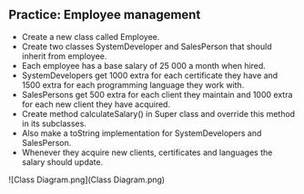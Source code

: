 ## Practice: Employee management

- Create a new class called Employee.
- Create two classes SystemDeveloper and SalesPerson that should inherit from employee.
- Each employee has a base salary of 25 000 a month when hired.
- SystemDevelopers get 1000 extra for each certificate they have and 1500 extra for each
programming language they work with.
- SalesPersons get 500 extra for each client they maintain and 1000 extra for each new client they
have acquired.
- Create method calculateSalary() in Super class and override this method in its subclasses.
- Also make a toString implementation for SystemDevelopers and SalesPerson.
- Whenever they acquire new clients, certificates and languages the salary should update.

![Class Diagram.png](Class Diagram.png)